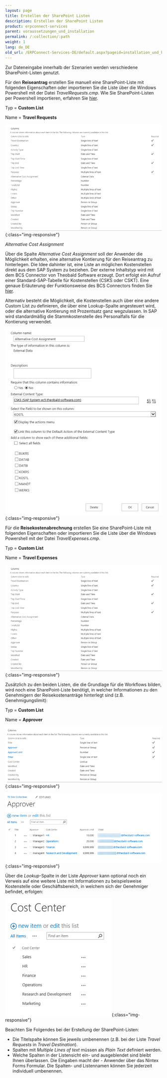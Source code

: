 ```yaml
---
layout: page
title: Erstellen der SharePoint Listen
description: Erstellen der SharePoint Listen
product: erpconnect-services
parent: voraussetzungen_und_installation
permalink: /:collection/:path
weight: 1
lang: de_DE
old_url: /ERPConnect-Services-DE/default.aspx?pageid=installation_und_konfiguration
---
```


Zur Dateneingabe innerhalb der Szenarien werden verschiedene SharePoint-Listen genutzt.

Für den **Reiseantrag** erstellen Sie manuell eine SharePoint-Liste mit folgenden Eigenschaften oder importieren Sie die Liste über die Windows Powershell mit der Datei *TravelRequests.cmp*. Wie Sie SharePoint-Listen per Powershell importieren, erfahren Sie [hier](https://docs.microsoft.com/de-de/SharePoint/administration/import-a-list-or-document-library).

Typ = **Custom List**

Name = **Travel Requests**

![ECS-Nintex-TravelScenarios4](/img/content/ECS-Nintex-TravelScenarios4.png){:class="img-responsive"}

*Alternative Cost Assignment*

Über die Spalte *Alternative Cost Assignment* soll der Anwender die Möglichkeit erhalten, eine alternative Kontierung für den Reiseantrag zu hinterlegen. Die Idee dahinter ist, eine Liste an möglichen Kostenstellen direkt aus dem SAP System zu beziehen. Der externe Inhaltstyp wird mit dem BCS Connector von Theobald Software erzeugt. Dort erfolgt ein Aufruf einer Standard-SAP-Tabelle für Kostenstellen (CSKS oder CSKT). Eine genaue Erläuterung der Funktionsweise des BCS Connectors finden Sie [hier](../../../../../ecs-de/bcs-connector/). 

Alternativ besteht die Möglichkeit, die Kostenstellen auch über eine andere Custom List zu definieren, die über eine Lookup-Spalte angesteuert wird, oder die alternative Kontierung mit Prozentsatz ganz wegzulassen. In SAP wird standardmäßig die Stammkostenstelle des Personalfalls für die Kontierung verwendet. 


![ECS-Nintex-TravelScenarios3](/img/content/ECS-Nintex-TravelScenarios3.png){:class="img-responsive"}

Für die **Reisekostenabrechnung** erstellen Sie eine SharePoint-Liste mit folgenden Eigenschaften oder importieren Sie die Liste über die Windows Powershell mit der Datei *TravelExpenses.cmp*.  


Typ = **Custom List**

Name = **Travel Expenses** 

![ECS-Nintex-TravelScenarios4](/img/content/ECS-Nintex-TravelScenarios4.png){:class="img-responsive"}

Zusätzlich zu den beiden Listen, die die Grundlage für die Workflows bilden, wird noch eine SharePoint-Liste benötigt, in welcher Informationen zu den Genehmigern der Reisekostenanträge hinterlegt sind (z.B. Genehmigungslimit):

Typ = **Custom List**

Name = **Approver**

![ECS-Nintex-TravelScenarios12](/img/content/ECS-Nintex-TravelScenarios12.png){:class="img-responsive"}

![ECS-Nintex-TravelScenarios11](/img/content/ECS-Nintex-TravelScenarios11.png){:class="img-responsive"}

Über die *Lookup*-Spalte in der Liste *Approver* kann optional noch ein Verweis auf eine weitere Liste mit Informationen zu beispielsweise Kostenstelle oder Geschäftsbereich, in welchem sich der Genehmiger befindet, erfolgen:

![ECS-Nintex-TravelScenarios13](/img/content/ECS-Nintex-TravelScenarios13.png){:class="img-responsive"}

Beachten Sie Folgendes bei der Erstellung der SharePoint-Listen:

- Die Titelspalte können Sie jeweils umbenennen (z.B. bei der Liste *Travel Requests* in *Travel Destination*).
- Spalten mit *Multiple Lines of text* müssen als *Plain Text* definiert werden.
- Welche Spalten in der Listensicht ein- und ausgeblendet sind bleibt Ihnen überlassen. Die Eingaben macht der - Anwender über das Nintex Forms Formular.
Die Spalten- und Listennamen können Sie jederzeit individuell umbenennen.
